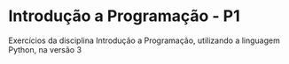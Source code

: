 # Introdução a Programação - P1
Exercícios da disciplina Introdução a Programação, utilizando a linguagem Python, na versão 3
